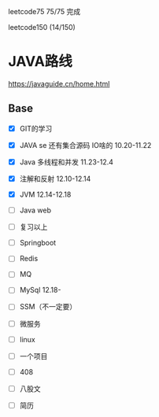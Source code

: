  

leetcode75  75/75 完成

leetcode150 (14/150)

# JAVA路线 

https://javaguide.cn/home.html

## Base

- [x] GIT的学习 
- [x] JAVA se  还有集合源码 IO啥的 10.20-11.22
- [x] Java 多线程和并发  11.23-12.4
- [x] 注解和反射 12.10-12.14
- [x] JVM     12.14-12.18
- [ ] Java web 
- [ ] 复习以上
- [ ] Springboot
- [ ] Redis
- [ ] MQ
- [ ] MySql 12.18-
- [ ] SSM（不一定要）
- [ ] 微服务
- [ ] linux
- [ ] 一个项目
- [ ] 408
- [ ] 八股文
- [ ] 简历

